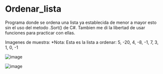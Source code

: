 # Ordenar_lista #

Programa donde se ordena una lista ya establecida de menor a mayor esto sin el uso del metodo .Sort() de C#. Tambien me di la libertad de usar funciones para practicar con ellas.

Imagenes de muestra:
*Nota: Esta es la lista a ordenar: 5, -20, 4, -8, -1, 7, 3, 1, 0, -1

![image](https://github.com/LariosTorres/Algoritmos_C_Sharp/assets/61028291/8333082e-3ef8-4fd9-a532-a12b450fe218)

![image](https://github.com/LariosTorres/Algoritmos_C_Sharp/assets/61028291/7f9dc421-4d9e-4a31-8bbe-e216f6bad9c7)
